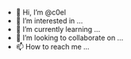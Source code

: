 - 👋 Hi, I’m @c0el
- 👀 I’m interested in ...
- 🌱 I’m currently learning ...
- 💞️ I’m looking to collaborate on ...
- 📫 How to reach me ...

<!---
c0el/c0el is a ✨ special ✨ repository because its `README.md` (this file) appears on your GitHub profile.
You can click the Preview link to take a look at your changes.
--->
